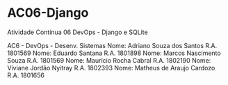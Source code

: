 # AC06-Django
Atividade Contínua 06 DevOps - Django e SQLite

AC6 - DevOps - Desenv. Sistemas Nome: Adriano Souza dos Santos R.A. 1801569 Nome: Eduardo Santana R.A. 1801898 Nome: Marcos Nascimento Souza R.A. 1801569 Nome: Maurício Rocha Cabral R.A. 1802190 Nome: Viviane Jordão Nyitray R.A. 1802393 Nome: Matheus de Araujo Cardozo R.A. 1801656
